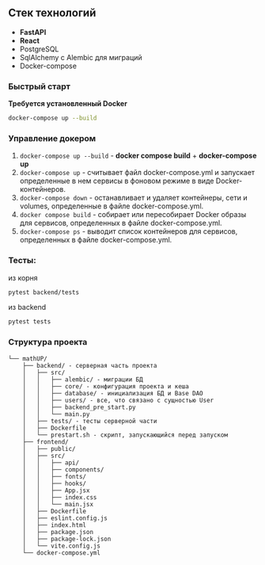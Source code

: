 ## Стек технологий

- **FastAPI** 
- **React**
- PostgreSQL
- SqlAlchemy с Alembic для миграций
- Docker-compose

### Быстрый старт

**Требуется установленный Docker**

```bash
docker-compose up --build
```

### Управление докером

1) ```docker-compose up --build``` - **docker compose build** + **docker-compose up**
2) ```docker-compose up``` - считывает файл docker-compose.yml и запускает определенные в нем сервисы
в фоновом режиме в виде Docker-контейнеров.
3) ```docker-compose down``` - останавливает и удаляет контейнеры, сети и volumes, определенные в файле
docker-compose.yml.
4) ```docker compose build``` - собирает или пересобирает Docker образы для сервисов, определенных
в файле docker-compose.yml.
5) ```docker-compose ps``` - выводит список контейнеров для сервисов, определенных в файле
docker-compose.yml.


### Тесты:
из корня
```bash 
pytest backend/tests
```

из backend 
``` bash
pytest tests
```

### Структура проекта

```
└── mathUP/
    ├── backend/ - серверная часть проекта
    │   ├── src/
    │   │   ├── alembic/ - миграции БД
    │   │   ├── core/ - конфигурация проекта и кеша
    │   │   ├── database/ - инициализация БД и Base DAO
    │   │   ├── users/ - все, что связано с сущностью User
    │   │   ├── backend_pre_start.py
    │   │   └── main.py
    │   ├── tests/ - тесты серверной части
    │   ├── Dockerfile
    │   └── prestart.sh - скрипт, запускающийся перед запуском
    ├── frontend/
    │   ├── public/
    │   ├── src/
    │   │   ├── api/
    │   │   ├── components/
    │   │   ├── fonts/
    │   │   ├── hooks/
    │   │   ├── App.jsx
    │   │   ├── index.css
    │   │   └── main.jsx
    │   ├── Dockerfile
    │   ├── eslint.config.js
    │   ├── index.html
    │   ├── package.json
    │   ├── package-lock.json
    │   └── vite.config.js
    └── docker-compose.yml
```

